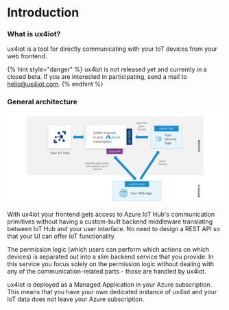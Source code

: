 # Introduction

### What is ux4iot?

ux4iot is a tool for directly communicating with your IoT devices from your web frontend.

{% hint style="danger" %}
ux4iot is not released yet and currently in a closed beta. If you are interested in participating, send a mail to [hello@ux4iot.com](mailto:hello@ux4iot.com).
{% endhint %}

### General architecture

![](<.gitbook/assets/ux4iot-architecture (1).png>)

With ux4iot your frontend gets access to Azure IoT Hub's communication primitives without having a custom-built backend middleware translating between IoT Hub and your user interface. No need to design a REST API so that your UI can offer IoT functionality.

The permission logic (which users can perform which actions on which devices) is separated out into a slim backend service that you provide. In this service you focus solely on the permission logic without dealing with any of the communication-related parts - those are handled by ux4iot.

ux4iot is deployed as a Managed Application in your Azure subscription. This means that you have your own dedicated instance of ux4iot and your IoT data does not leave your Azure subscription.

